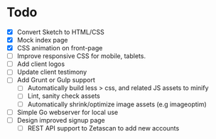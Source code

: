 # Todo

- [x] Convert Sketch to HTML/CSS
- [x] Mock index page
- [x] CSS animation on front-page
- [ ] Improve responsive CSS for mobile, tablets.
- [ ] Add client logos
- [ ] Update client testimony
- [ ] Add Grunt or Gulp support
    - [ ] Automatically build less > css, and related JS assets to minify
    - [ ] Lint, sanity check assets
    - [ ] Automatically shrink/optimize image assets (e.g imageoptim)
- [ ] Simple Go webserver for local use
- [ ] Design improved signup page
    - [ ] REST API support to Zetascan to add new accounts
